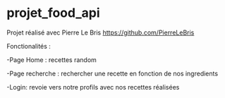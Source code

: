 # projet_food_api

 Projet réalisé avec Pierre Le Bris https://github.com/PierreLeBris
 
 Fonctionalités :
 
  -Page Home : recettes random
  
  -Page recherche : rechercher une recette en fonction de nos ingredients
  
  -Login: revoie vers notre profils avec nos recettes réalisées
